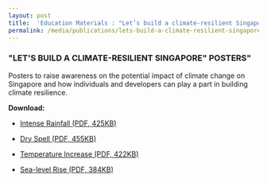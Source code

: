 ```yaml
---
layout: post
title:  'Education Materials : "Let’s build a climate-resilient Singapore” Posters"'
permalink: /media/publications/lets-build-a-climate-resilient-singapore-posters
---
```



### "LET'S BUILD A CLIMATE-RESILIENT SINGAPORE" POSTERS"

Posters to raise awareness on the potential impact of climate change on Singapore and how individuals and developers can play a part in building climate resilience.

**Download:**

* [<a href="/docs/default-source/publications/lets-build-a-climate-resilient-singapore-intense-rainfall.pdf" target="_blank">Intense Rainfall (PDF, 425KB)</a>](/docs/default-source//publications/lets-build-a-climate-resilient-singapore-intense-rainfall.pdf)

* [<a href="/docs/default-source/publications/lets-build-a-climate-resilient-singapore-dry-spell.pdf" target="_blank">Dry Spell (PDF, 455KB)</a>](/docs/default-source/publications/lets-build-a-climate-resilient-singapore-dry-spell.pdf)

* [<a href="/docs/default-source/publications/lets-build-a-climate-resilient-singapore-temperature-increase.pdf" target="_blank">Temperature Increase (PDF, 422KB)</a>](/docs/default-source/publications/lets-build-a-climate-resilient-singapore-temperature-increase.pdf)

* [<a href="/docs/default-source/publications/lets-build-a-climate-resilient-singapore-sea-level-rise.pdf" target="_blank">Sea-level Rise (PDF, 384KB)</a>](/docs/default-source/publications/lets-build-a-climate-resilient-singapore-sea-level-rise.pdf)

